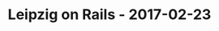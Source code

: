 ---
layout: post
title: Leipzig on Rails - 2017-02-23
datetime: 2017-02-23 19:00:00.000000000 +01:00
name: Leipzig on Rails
external_url: https://leipzig.onruby.de/events/lor-februar-2017-381
---